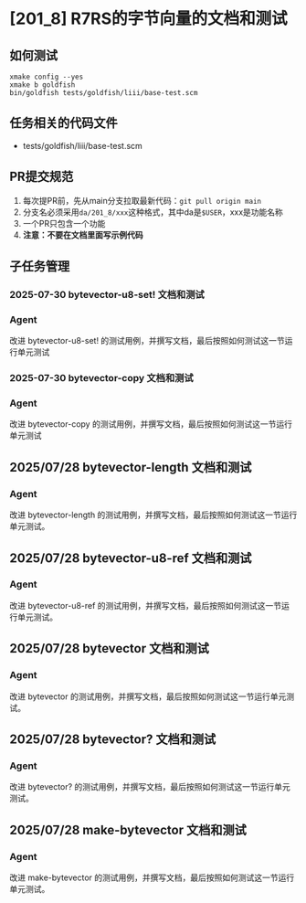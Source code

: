 # [201_8] R7RS的字节向量的文档和测试
## 如何测试
```
xmake config --yes
xmake b goldfish
bin/goldfish tests/goldfish/liii/base-test.scm
```
## 任务相关的代码文件
- tests/goldfish/liii/base-test.scm

## PR提交规范
1. 每次提PR前，先从main分支拉取最新代码：`git pull origin main`
2. 分支名必须采用`da/201_8/xxx`这种格式，其中da是`$USER`，xxx是功能名称
3. 一个PR只包含一个功能
4. **注意：不要在文档里面写示例代码**

## 子任务管理
### 2025-07-30 bytevector-u8-set! 文档和测试
### Agent
改进 bytevector-u8-set! 的测试用例，并撰写文档，最后按照如何测试这一节运行单元测试

### 2025-07-30 bytevector-copy 文档和测试
### Agent
改进 bytevector-copy 的测试用例，并撰写文档，最后按照如何测试这一节运行单元测试

## 2025/07/28 bytevector-length 文档和测试
### Agent
改进 bytevector-length 的测试用例，并撰写文档，最后按照如何测试这一节运行单元测试。

## 2025/07/28 bytevector-u8-ref 文档和测试
### Agent
改进 bytevector-u8-ref 的测试用例，并撰写文档，最后按照如何测试这一节运行单元测试。

## 2025/07/28 bytevector 文档和测试
### Agent
改进 bytevector 的测试用例，并撰写文档，最后按照如何测试这一节运行单元测试。

## 2025/07/28 bytevector? 文档和测试
### Agent
改进 bytevector? 的测试用例，并撰写文档，最后按照如何测试这一节运行单元测试。

## 2025/07/28 make-bytevector 文档和测试
### Agent
改进 make-bytevector 的测试用例，并撰写文档，最后按照如何测试这一节运行单元测试。